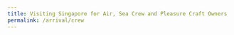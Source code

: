 ```yaml
---
title: Visiting Singapore for Air, Sea Crew and Pleasure Craft Owners
permalink: /arrival/crew
---
```

